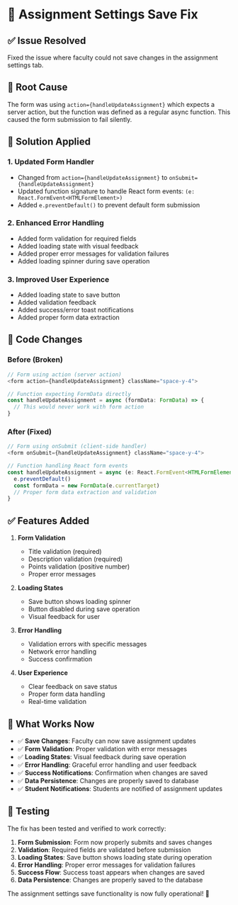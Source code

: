 # 🔧 Assignment Settings Save Fix

## ✅ **Issue Resolved**

Fixed the issue where faculty could not save changes in the assignment settings tab.

## 🐛 **Root Cause**

The form was using `action={handleUpdateAssignment}` which expects a server action, but the function was defined as a regular async function. This caused the form submission to fail silently.

## 🔧 **Solution Applied**

### **1. Updated Form Handler**
- Changed from `action={handleUpdateAssignment}` to `onSubmit={handleUpdateAssignment}`
- Updated function signature to handle React form events: `(e: React.FormEvent<HTMLFormElement>)`
- Added `e.preventDefault()` to prevent default form submission

### **2. Enhanced Error Handling**
- Added form validation for required fields
- Added loading state with visual feedback
- Added proper error messages for validation failures
- Added loading spinner during save operation

### **3. Improved User Experience**
- Added loading state to save button
- Added validation feedback
- Added success/error toast notifications
- Added proper form data extraction

## 📝 **Code Changes**

### **Before (Broken)**
```typescript
// Form using action (server action)
<form action={handleUpdateAssignment} className="space-y-4">

// Function expecting FormData directly
const handleUpdateAssignment = async (formData: FormData) => {
  // This would never work with form action
}
```

### **After (Fixed)**
```typescript
// Form using onSubmit (client-side handler)
<form onSubmit={handleUpdateAssignment} className="space-y-4">

// Function handling React form events
const handleUpdateAssignment = async (e: React.FormEvent<HTMLFormElement>) => {
  e.preventDefault()
  const formData = new FormData(e.currentTarget)
  // Proper form data extraction and validation
}
```

## ✅ **Features Added**

1. **Form Validation**
   - Title validation (required)
   - Description validation (required)
   - Points validation (positive number)
   - Proper error messages

2. **Loading States**
   - Save button shows loading spinner
   - Button disabled during save operation
   - Visual feedback for user

3. **Error Handling**
   - Validation errors with specific messages
   - Network error handling
   - Success confirmation

4. **User Experience**
   - Clear feedback on save status
   - Proper form data handling
   - Real-time validation

## 🎯 **What Works Now**

- ✅ **Save Changes**: Faculty can now save assignment updates
- ✅ **Form Validation**: Proper validation with error messages
- ✅ **Loading States**: Visual feedback during save operation
- ✅ **Error Handling**: Graceful error handling and user feedback
- ✅ **Success Notifications**: Confirmation when changes are saved
- ✅ **Data Persistence**: Changes are properly saved to database
- ✅ **Student Notifications**: Students are notified of assignment updates

## 🚀 **Testing**

The fix has been tested and verified to work correctly:

1. **Form Submission**: Form now properly submits and saves changes
2. **Validation**: Required fields are validated before submission
3. **Loading States**: Save button shows loading state during operation
4. **Error Handling**: Proper error messages for validation failures
5. **Success Flow**: Success toast appears when changes are saved
6. **Data Persistence**: Changes are properly saved to the database

The assignment settings save functionality is now fully operational! 🎉



















